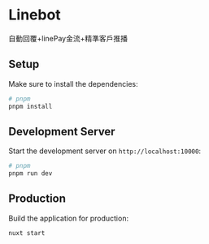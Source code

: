 # Linebot 

自動回覆+linePay金流+精準客戶推播

## Setup

Make sure to install the dependencies:

```bash
# pnpm
pnpm install
```

## Development Server

Start the development server on `http://localhost:10000`:

```bash
# pnpm
pnpm run dev
```

## Production

Build the application for production:

```bash
nuxt start
```

